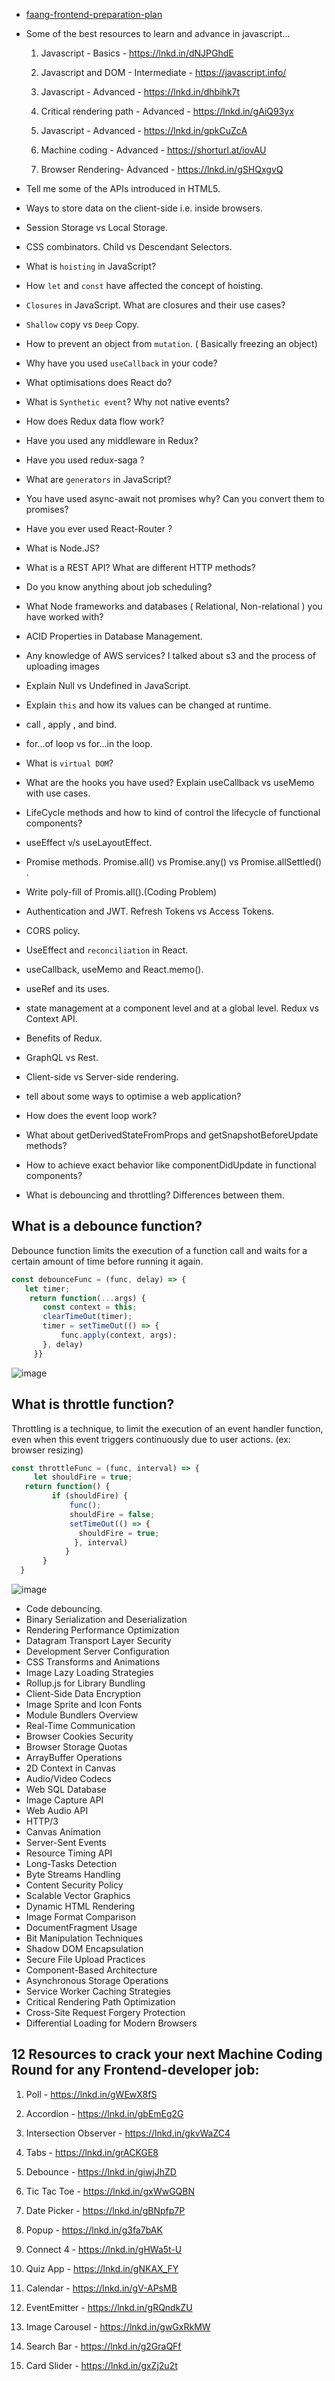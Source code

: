 
* [faang-frontend-preparation-plan](https://makushev.com/2020/12/14/faang-frontend-preparation-plan/)

* Some of the best resources to learn and advance in javascript...

   1. Javascript - Basics - https://lnkd.in/dNJPGhdE

   2. Javascript and DOM - Intermediate - https://javascript.info/

   3. Javascript - Advanced - https://lnkd.in/dhbihk7t

   4. Critical rendering path - Advanced - https://lnkd.in/gAiQ93yx

   5. Javascript - Advanced - https://lnkd.in/gpkCuZcA

   6. Machine coding - Advanced - https://shorturl.at/iovAU

   7. Browser Rendering- Advanced - https://lnkd.in/gSHQxgvQ


* Tell me some of the APIs introduced in HTML5.
* Ways to store data on the client-side i.e. inside browsers.
* Session Storage vs Local Storage.
* CSS combinators. Child vs Descendant Selectors.
* What is `hoisting` in JavaScript?
* How `let` and `const` have affected the concept of hoisting.

* `Closures` in JavaScript. What are closures and their use cases?
* `Shallow` copy vs `Deep` Copy.
* How to prevent an object from `mutation`. ( Basically freezing an object)
* Why have you used `useCallback` in your code?
* What optimisations does React do?
* What is `Synthetic event`? Why not native events?
* How does Redux data flow work?
* Have you used any middleware in Redux?
* Have you used redux-saga ?
* What are `generators` in JavaScript?
* You have used async-await not promises why? Can you convert them to promises?
* Have you ever used React-Router ?
* What is Node.JS?
* What is a REST API? What are different HTTP methods?
* Do you know anything about job scheduling?
* What Node frameworks and databases ( Relational, Non-relational ) you have worked with?
* ACID Properties in Database Management.
* Any knowledge of AWS services? I talked about s3 and the process of uploading images
* Explain Null vs Undefined in JavaScript.
* Explain `this` and how its values can be changed at runtime.
* call , apply , and bind.
* for...of loop vs for...in the loop.
* What is `virtual DOM`?
* What are the hooks you have used? Explain useCallback vs useMemo with use cases.
* LifeCycle methods and how to kind of control the lifecycle of functional components?
* useEffect v/s useLayoutEffect.
* Promise methods. Promise.all() vs Promise.any() vs Promise.allSettled() .
* Write poly-fill of Promis.all().(Coding Problem)
* Authentication and JWT. Refresh Tokens vs Access Tokens.
* CORS policy.
* UseEffect and `reconciliation` in React.
* useCallback, useMemo and React.memo().
* useRef and its uses.
* state management at a component level and at a global level. Redux vs Context API.
* Benefits of Redux.
* GraphQL vs Rest.
* Client-side vs Server-side rendering.
* tell about some ways to optimise a web application?
* How does the event loop work?
* What about getDerivedStateFromProps and getSnapshotBeforeUpdate methods?
* How to achieve exact behavior like componentDidUpdate in functional components?
* What is debouncing and throttling? Differences between them.

## What is a debounce function?

Debounce function limits the execution of a function call and waits for a certain amount of time before running it again.

```js
const debounceFunc = (func, delay) => {
   let timer;
    return function(...args) {
       const context = this;
       clearTimeOut(timer);
       timer = setTimeOut(() => {
           func.apply(context, args);
       }, delay)
     }}
```
![image](https://user-images.githubusercontent.com/34129569/174491820-d030e948-5f18-4b34-b542-29ac59394d9e.png)

## What is throttle function?

Throttling is a technique, to limit the execution of an event handler function, even when this event triggers continuously due to user actions. (ex: browser resizing)

```js
const throttleFunc = (func, interval) => {
     let shouldFire = true;
   return function() {
         if (shouldFire) {
             func();
             shouldFire = false;
             setTimeOut(() => {
               shouldFire = true;
              }, interval)
            }
       }
  }
```

![image](https://user-images.githubusercontent.com/34129569/174491911-a739956b-d882-486c-95fe-51066bad4a0c.png)

* Code debouncing.
* Binary Serialization and Deserialization
* Rendering Performance Optimization
* Datagram Transport Layer Security
* Development Server Configuration
* CSS Transforms and Animations
* Image Lazy Loading Strategies
* Rollup.js for Library Bundling
* Client-Side Data Encryption
* Image Sprite and Icon Fonts
* Module Bundlers Overview
* Real-Time Communication
* Browser Cookies Security
* Browser Storage Quotas
* ArrayBuffer Operations
* 2D Context in Canvas
* Audio/Video Codecs
* Web SQL Database
* Image Capture API
* Web Audio API
* HTTP/3
* Canvas Animation
* Server-Sent Events
* Resource Timing API
* Long-Tasks Detection
* Byte Streams Handling
* Content Security Policy
* Scalable Vector Graphics
* Dynamic HTML Rendering
* Image Format Comparison
* DocumentFragment Usage
* Bit Manipulation Techniques
* Shadow DOM Encapsulation
* Secure File Upload Practices
* Component-Based Architecture
* Asynchronous Storage Operations
* Service Worker Caching Strategies
* Critical Rendering Path Optimization
* Cross-Site Request Forgery Protection
* Differential Loading for Modern Browsers


## 12 Resources to crack your next Machine Coding Round for any Frontend-developer job: 

1. Poll - https://lnkd.in/gWEwX8fS

2. Accordion - https://lnkd.in/gbEmEg2G

3. Intersection Observer - https://lnkd.in/gkvWaZC4

4. Tabs - https://lnkd.in/grACKGE8

5. Debounce - https://lnkd.in/giwjJhZD

6. Tic Tac Toe - https://lnkd.in/gxWwGQBN

7. Date Picker - https://lnkd.in/gBNpfp7P

8. Popup - https://lnkd.in/g3fa7bAK

9. Connect 4 - https://lnkd.in/gHWa5t-U

10. Quiz App - https://lnkd.in/gNKAX_FY

11. Calendar - https://lnkd.in/gV-APsMB

12. EventEmitter - https://lnkd.in/gRQndkZU

13. Image Carousel - https://lnkd.in/gwGxRkMW

14. Search Bar - https://lnkd.in/g2GraQFf

15. Card Slider - https://lnkd.in/gxZj2u2t
